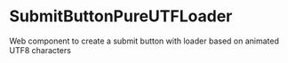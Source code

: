 # SubmitButtonPureUTFLoader
Web component to create a submit button with loader based on animated UTF8 characters
